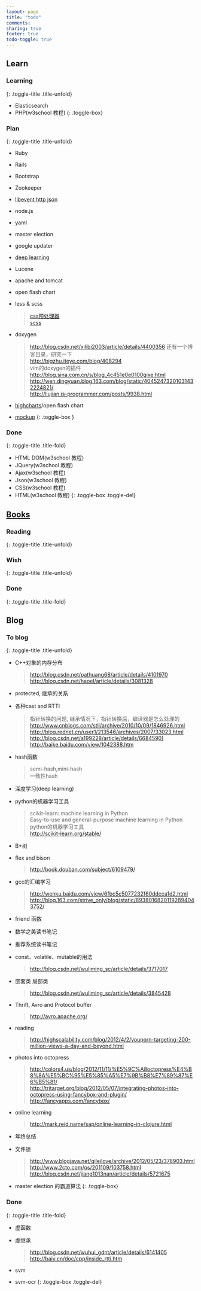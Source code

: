 ```yaml
---
layout: page
title: "todo"
comments:
sharing: true
footer: true
todo-toggle: true
---
```


## Learn

### Learning
{: .toggle-title .title-unfold}

* Elasticsearch
* PHP(w3school 教程)
{: .toggle-box}

### Plan
{: .toggle-title .title-unfold}

* Ruby
* Rails
* Bootstrap
* Zookeeper 
* [libevent http json](http://blog.csdn.net/jiang1013nan/article/details/5674349)
* node.js
* yaml
* master election
* google updater
* [deep learning](http://blog.csdn.net/abcjennifer/article/details/7826917)
* Lucene
* apache and tomcat
* open flash chart
* less & scss 

    > [css预处理器](http://www.lesscss.net/)    
    > [scss](http://sass-lang.com/)

* doxygen

    > <http://blog.csdn.net/xilibi2003/article/details/4400356> 还有一个博客目录，研究一下      
    > <http://bigzhu.iteye.com/blog/408294>         
    > vim的doxygen的插件        
    > <http://blog.sina.com.cn/s/blog_4c451e0e0100gixe.html>        
    > <http://wen.dingyuan.blog.163.com/blog/static/40452473201031432224821/>       
    > <http://liujian.is-programmer.com/posts/9938.html>        

* [highcharts](http://www.highcharts.com/)/open flash chart
* [mockup](http://www.balsamiq.com/products/mockups)
{: .toggle-box }

### Done
{: .toggle-title .title-fold}

* HTML DOM(w3school 教程)
* JQuery(w3school 教程)
* Ajax(w3school 教程)
* Json(w3school 教程)
* CSS(w3school 教程)
* HTML(w3school 教程)
{: .toggle-box .toggle-del}

## [Books](http://book.douban.com/people/63148093/)

### Reading
{: .toggle-title .title-unfold}

<div class="toggle-box">
<script type="text/javascript" src="http://www.douban.com/service/badge/63148093/?show=dolist&amp;n=12&amp;columns=6&amp;picsize=medium&amp;hidelogo=yes&amp;hideself=yes&amp;cat=book"></script> 
</div>

### Wish
{: .toggle-title .title-unfold}

<div class="toggle-box">
<script type="text/javascript" src="http://www.douban.com/service/badge/63148093/?show=wishlist&amp;select=random&amp;n=12&amp;columns=6&amp;picsize=medium&amp;hidelogo=yes&amp;hideself=yes&amp;cat=book"></script> 
</div>

### Done
{: .toggle-title .title-fold}
<div class="toggle-box">
<script type="text/javascript" src="http://www.douban.com/service/badge/63148093/?show=collection&amp;select=random&amp;n=12&amp;columns=6&amp;picsize=medium&amp;hidelogo=yes&amp;hideself=yes&amp;cat=book" ></script> 
</div>

## Blog

### To blog
{: .toggle-title .title-unfold}

* C++对象的内存分布

    > <http://blog.csdn.net/pathuang68/article/details/4101970>        
    > <http://blog.csdn.net/haoel/article/details/3081328>      

* protected, 继承的关系
* 各种cast and RTTI

    > 指针转换的问题, 继承情况下，指针转换后，编译器是怎么处理的    
    > <http://www.cnblogs.com/stli/archive/2010/10/09/1846926.html>      
    > <http://blog.rednet.cn/user1/213546/archives/2007/33023.html>  
    > <http://blog.csdn.net/a199228/article/details/6684590)>  
    > <http://baike.baidu.com/view/1042388.htm>   

* hash函数

    > semi-hash,mini-hash   
    > 一致性hash

* 深度学习(deep learning)
* python的机器学习工具

    > scikit-learn: machine learning in Python  
    > Easy-to-use and general-purpose machine learning in Python    
    > python的机器学习工具  
    > <http://scikit-learn.org/stable/>

* B+树
* flex and bison

    > <http://book.douban.com/subject/6109479/>

* gcc的汇编学习

    > <http://wenku.baidu.com/view/6fbc5c5077232f60ddcca1d2.html>   
    > <http://blog.163.com/strive_only/blog/static/89380168201192894043752/>

* friend 函数
* 数学之美读书笔记
* 推荐系统读书笔记
* const、volatile、mutable的用法

    > <http://blog.csdn.net/wuliming_sc/article/details/3717017>

* 嵌套类 局部类

    > <http://blog.csdn.net/wuliming_sc/article/details/3845428>

* Thrift, Avro and Protocol buffer

    > <http://avro.apache.org/>

* reading

    > <http://highscalability.com/blog/2012/4/2/youporn-targeting-200-million-views-a-day-and-beyond.html>

* photos into octopress

    > <http://colors4.us/blog/2012/11/11/%E5%9C%A8octopress%E4%B8%8A%E5%BC%95%E5%85%A5%E7%9B%B8%E7%89%87%E6%B5%81/>      
    > <http://tritarget.org/blog/2012/05/07/integrating-photos-into-octopress-using-fancybox-and-plugin/>       
    > <http://fancyapps.com/fancybox/>

* online learning

    > <http://mark.reid.name/sap/online-learning-in-clojure.html>

* 年终总结

* 文件锁

    > <http://www.blogjava.net/qileilove/archive/2012/05/23/378903.html>    
    > <http://www.2cto.com/os/201109/103758.html>   
    > <http://blog.csdn.net/jiang1013nan/article/details/5721675>

* master election 的霸道算法
{: .toggle-box}

### Done
{: .toggle-title .title-fold}

* 虚函数
* 虚继承

    > <http://blog.csdn.net/wuhui_gdnt/article/details/6141405>      
    > <http://baiy.cn/doc/cpp/inside_rtti.htm>

* svm
* svm-ocr
{: .toggle-box .toggle-del}

